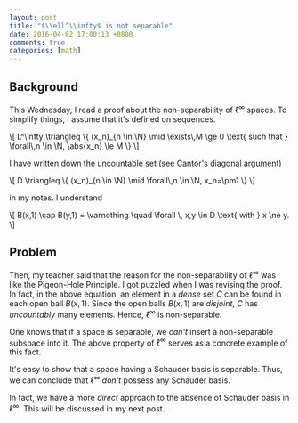 ```yaml
---
layout: post
title: "$\\ell^\\infty$ is not separable"
date: 2016-04-02 17:00:13 +0800
comments: true
categories: [math]
---
```


Background
---

This Wednesday, I read a proof about the non-separability of
$\ell^\infty$ spaces.  To simplify things, I assume that it's defined
on sequences.

<div class="myeqn">
\[
  L^\infty \triangleq \{ (x_n)_{n \in \N} \mid \exists\,M \ge 0
  \text{ such that } \forall\,n \in \N, \abs{x_n} \le M \}
\]
</div>

I have written down the uncountable set (see Cantor's diagonal
argument)

<div class="myeqn">
\[
  D \triangleq \{ (x_n)_{n \in \N} \mid \forall\,n \in \N, x_n=\pm1 \}
\]
</div>

in my notes.  I understand

<div class="myeqn">
\[
  B(x,1) \cap B(y,1) = \varnothing \quad \forall \, x,y \in D
  \text{ with } x \ne y.
\]
</div>

Problem
---

Then, my teacher said that the reason for the non-separability of
$\ell^\infty$ was like the Pigeon-Hole Principle.  I got puzzled when
I was revising the proof.  In fact, in the above equation, an element
in a *dense* set $C$ can be found in each open ball $B(x,1)$.  Since
the open balls $B(x,1)$ are *disjoint*, $C$ has *uncountably* many
elements.  Hence, $\ell^\infty$ is non-separable.

One knows that if a space is separable, we *can't* insert a
non-separable subspace into it.  The above property of $\ell^\infty$
serves as a concrete example of this fact.

It's easy to show that a space having a Schauder basis is separable.
Thus, we can conclude that $\ell^\infty$ *don't* possess any Schauder
basis.

In fact, we have a more *direct* approach to the absence of Schauder
basis in $\ell^\infty$.  This will be discussed in my next post.
